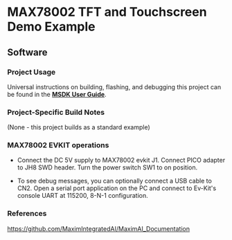 # MAX78002 TFT and Touchscreen Demo Example

## Software

### Project Usage

Universal instructions on building, flashing, and debugging this project can be found in the **[MSDK User Guide](https://analogdevicesinc.github.io/msdk/USERGUIDE/)**.

### Project-Specific Build Notes

(None - this project builds as a standard example)

### MAX78002 EVKIT operations

* Connect the DC 5V supply to MAX78002 evkit J1. Connect PICO adapter to JH8 SWD header. Turn the power switch SW1 to on position.

* To see debug messages, you can optionally connect a USB cable to CN2. Open a serial port application on the PC and connect to Ev-Kit's console UART at 115200, 8-N-1 configuration.

### References

https://github.com/MaximIntegratedAI/MaximAI_Documentation
